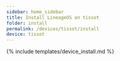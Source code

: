 ```yaml
---
sidebar: home_sidebar
title: Install LineageOS on tissot
folder: install
permalink: /devices/tissot/install
device: tissot
---
```

{% include templates/device_install.md %}
